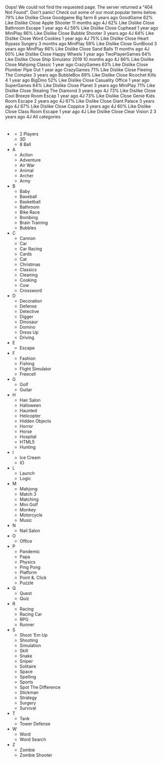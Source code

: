 Oops! We could not find the requested page. The server returned a "404 Not Found". Don't panic! Check out some of our most popular items below. 79% Like Dislike Close Goodgame Big farm 6 years ago GoodGame 62% Like Dislike Close Apple Shooter 11 months ago 4J 62% Like Dislike Close Bathroom Escape 1 year ago 4J 59% Like Dislike Close Cuphead 1 year ago MiniPlay 86% Like Dislike Close Bubble Shooter 3 years ago 4J 64% Like Dislike Close Word Cookies 1 year ago 4J 75% Like Dislike Close Heart Bypass Surgery 3 months ago MiniPlay 59% Like Dislike Close GunBlood 3 years ago MiniPlay 66% Like Dislike Close Sand Balls 11 months ago 4J 60% Like Dislike Close Happy Wheels 1 year ago TwoPlayerGames 64% Like Dislike Close Ship Simulator 2019 10 months ago 4J 86% Like Dislike Close Mahjong Classic 1 year ago CrazyGames 63% Like Dislike Close Plumber Pipe Out 1 year ago CrazyGames 71% Like Dislike Close Fleeing The Complex 3 years ago BubbleBox 69% Like Dislike Close Ricochet Kills 4 1 year ago BigDino 52% Like Dislike Close Casuality Office 1 year ago SuperGames 64% Like Dislike Close Planet 3 years ago MiniPlay 71% Like Dislike Close Stealing The Diamond 3 years ago 4J 73% Like Dislike Close Cool Breeze Room Escap 1 year ago 4J 73% Like Dislike Close Genie Kids Room Escape 2 years ago 4J 67% Like Dislike Close Giant Palace 3 years ago 4J 67% Like Dislike Close Coppice 3 years ago 4J 60% Like Dislike Close Class Room Escape 1 year ago 4J Like Dislike Close Clear Vision 2 3 years ago 4J All categories

*   #
    *   2 Players
    *   3D
    *   8 Ball
*   A
    *   Action
    *   Adventure
    *   Air War
    *   Animal
    *   Archer
    *   Army
*   B
    *   Baby
    *   Baseball
    *   Basketball
    *   Bathroom
    *   Bike Race
    *   Bombing
    *   Brain Training
    *   Bubbles
*   C
    *   Cannon
    *   Car
    *   Car Racing
    *   Cards
    *   Cat
    *   Christmas
    *   Classics
    *   Cleaning
    *   Cooking
    *   Cow
    *   Crossword
*   D
    *   Decoration
    *   Defense
    *   Detective
    *   Digger
    *   Dinosaur
    *   Domino
    *   Dress Up
    *   Driving
*   E
    *   Escape
*   F
    *   Fashion
    *   Fishing
    *   Flight Simulator
    *   Freecell
*   G
    *   Golf
    *   Guitar
*   H
    *   Hair Salon
    *   Halloween
    *   Haunted
    *   Helicopter
    *   Hidden Objects
    *   Horror
    *   Horse
    *   Hospital
    *   HTML5
    *   Hunting
*   I
    *   Ice Cream
    *   IO
*   L
    *   Launch
    *   Logic
*   M
    *   Mahjong
    *   Match 3
    *   Matching
    *   Mini Golf
    *   Monkey
    *   Motorcycle
    *   Music
*   N
    *   Nail Salon
*   O
    *   Office
*   P
    *   Pandemic
    *   Papa
    *   Physics
    *   Ping Pong
    *   Platform
    *   Point &. Click
    *   Puzzle
*   Q
    *   Quest
    *   Quiz
*   R
    *   Racing
    *   Racing Car
    *   RPG
    *   Runner
*   S
    *   Shoot 'Em Up
    *   Shooting
    *   Simulation
    *   Skill
    *   Snake
    *   Sniper
    *   Solitaire
    *   Space
    *   Spelling
    *   Sports
    *   Spot The Difference
    *   Stickman
    *   Strategy
    *   Surgery
    *   Survival
*   T
    *   Tank
    *   Tower Defense
*   W
    *   Word
    *   Word Search
*   Z
    *   Zombie
    *   Zombie Shooter